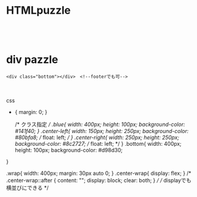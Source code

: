 # HTMLpuzzle
<!DOCTYPE html>
<html lang="ja">
<head>
    <meta charset="UTF-8">
    <meta http-equiv="X-UA-Compatible" content="IE=edge">
    <meta name="viewport" content="width=device-width, initial-scale=1.0">
    <title>pazzle</title>
    <link rel="stylesheet" href="sample.css">
</head>
 <body>
　<div class="wrap">
　　<h1>div pazzle</h1>
    <div class="top blue"></div> <!--hederでも可 -->
    <!-- floatの解除 -->
    <div class="center-wrap">  
      <div class="center-left"></div>
      <div class="center-right"></div>
    </div>  
      
    <div class="bottom"></div>　<!--footerでも可-->
　</div>
 </body>
</html>

css
* {
  margin: 0;
}

    /* クラス指定 */
.blue{
  width:  400px; 
  height: 100px;
  background-color: #141f40;
} 
.center-left{
  width:  150px;
  height: 250px;
  background-color: #80bfa8;
  /* float: left; */
}
.center-right{
  width: 250px;
  height: 250px;
  background-color: #8c2727;
  /* float: left; */
}
.bottom{
  width: 400px;
  height: 100px;
  background-color: #d98d30;

}

.wrap{
  width: 400px;
  margin: 30px auto 0;
}
.center-wrap{
  display: flex;
}
/* .center-wrap::after {
  content: "";
  display: block;
  clear: both;
}  */
/* displayでも横並びにできる */
